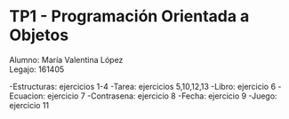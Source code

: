 #  TP1 - Programación Orientada a Objetos
Alumno: María Valentina López  
Legajo: 161405



-Estructuras: ejercicios 1-4
-Tarea: ejercicios 5,10,12,13
-Libro: ejercicio 6
-Ecuacion: ejercicio 7
-Contrasena: ejercicio 8
-Fecha: ejercicio 9
-Juego: ejercicio 11




